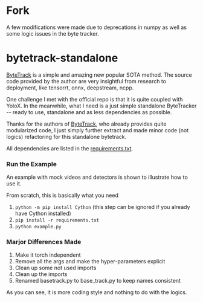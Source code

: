 
# Fork

A few modifications were made due to deprecations in numpy as well as some logic issues in the byte tracker.

# bytetrack-standalone

[ByteTrack](https://github.com/ifzhang/ByteTrack) is a simple and amazing new popular SOTA method. The source code
provided by the author are very insightful from research to deployment, like tensorrt, onnx, deepstream, ncpp.

One challenge I met with the official repo is that it is quite coupled with YoloX. 
In the meanwhile, what I need is a just simple standalone ByteTracker -- ready to use, standalone and as less dependencies as possible.

Thanks for the authors of [ByteTrack](https://github.com/ifzhang/ByteTrack), who already provides quite modularized code, 
I just simply further extract and made minor code (not logics) refactoring for this standalone bytetrack.

All dependencies are listed in the [requirements.txt](requirements.txt). 

### Run the Example

An example with mock videos and detectors is shown to illustrate how to use it.

From scratch, this is basically what you need

1. `python -m pip install Cython` (this step can be ignored if you already have Cython installed)
2. `pip install -r requirements.txt`
3. `python example.py`


### Marjor Differences Made

1. Make it torch independent
2. Remove all the args and make the hyper-parameters explicit
3. Clean up some not used imports
4. Clean up the imports
5. Renamed basetrack.py to base_track.py to keep names consistent

As you can see, it is more coding style and nothing to do with the logics.

